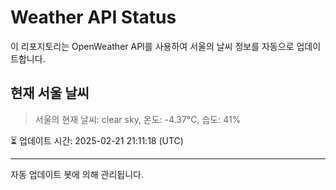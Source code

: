 
# Weather API Status

이 리포지토리는 OpenWeather API를 사용하여 서울의 날씨 정보를 자동으로 업데이트합니다.

## 현재 서울 날씨
> 서울의 현재 날씨: clear sky, 온도: -4.37°C, 습도: 41%

⏳ 업데이트 시간: 2025-02-21 21:11:18 (UTC)

---
자동 업데이트 봇에 의해 관리됩니다.
